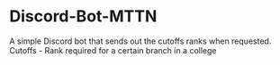 # Discord-Bot-MTTN
A simple Discord bot that sends out the cutoffs ranks when requested. Cutoffs - Rank required for a certain branch in a college
